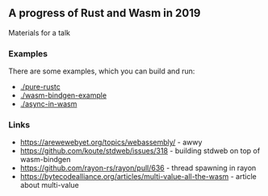 ## A progress of Rust and Wasm in 2019

Materials for a talk

### Examples

There are some examples, which you can build and run:
- [./pure-rustc](./pure-rustc)
- [./wasm-bindgen-example](./wasm-bindgen-example)
- [./async-in-wasm](./async-in-wasm)

### Links

- https://arewewebyet.org/topics/webassembly/ - awwy
- https://github.com/koute/stdweb/issues/318 - building stdweb on top of wasm-bindgen
- https://github.com/rayon-rs/rayon/pull/636 - thread spawning in rayon
- https://bytecodealliance.org/articles/multi-value-all-the-wasm - article about multi-value
